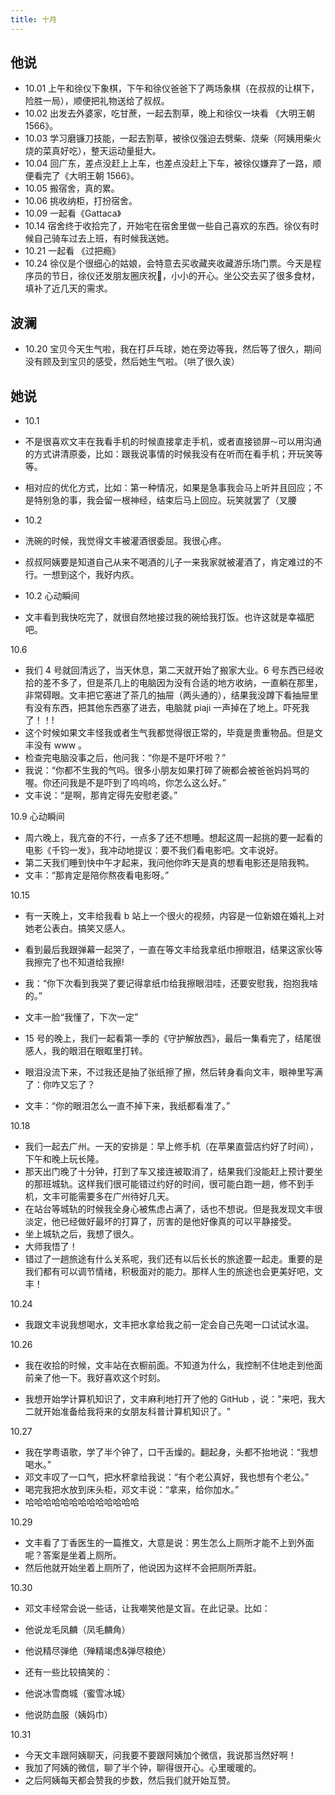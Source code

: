 ```yaml
---
title: 十月
---
```


## 他说

- 10.01 上午和徐仪下象棋，下午和徐仪爸爸下了两场象棋（在叔叔的让棋下，险胜一局），顺便把礼物送给了叔叔。
- 10.02 出发去外婆家，吃甘蔗，一起去割草，晚上和徐仪一块看 《大明王朝 1566》。
- 10.03 学习磨镰刀技能，一起去割草，被徐仪强迫去劈柴、烧柴（阿姨用柴火烧的菜真好吃），整天运动量挺大。
- 10.04 回广东，差点没赶上上车，也差点没赶上下车，被徐仪嫌弃了一路，顺便看完了《大明王朝 1566》。
- 10.05 搬宿舍，真的累。
- 10.06 挑收纳柜，打扮宿舍。
- 10.09 一起看《Gattaca》
- 10.14 宿舍终于收拾完了，开始宅在宿舍里做一些自己喜欢的东西。徐仪有时候自己骑车过去上班，有时候我送她。
- 10.21 一起看 《过把瘾》
- 10.24 徐仪是个很细心的姑娘，会特意去买收藏夹收藏游乐场门票。今天是程序员的节日，徐仪还发朋友圈庆祝🎉，小小的开心。坐公交去买了很多食材，填补了近几天的需求。

## 波澜

- 10.20 宝贝今天生气啦，我在打乒乓球，她在旁边等我，然后等了很久，期间没有顾及到宝贝的感受，然后她生气啦。（哄了很久诶）

## 她说

- 10.1
- 不是很喜欢文丰在我看手机的时候直接拿走手机，或者直接锁屏`～`可以用沟通的方式讲清原委，比如：跟我说事情的时候我没有在听而在看手机；开玩笑等等。
- 相对应的优化方式，比如：第一种情况，如果是急事我会马上听并且回应；不是特别急的事，我会留一根神经，结束后马上回应。玩笑就罢了（叉腰

- 10.2
- 洗碗的时候，我觉得文丰被灌酒很委屈。我很心疼。
- 叔叔阿姨要是知道自己从来不喝酒的儿子一来我家就被灌酒了，肯定难过的不行。一想到这个，我好内疚。

- 10.2 心动瞬间
- 文丰看到我快吃完了，就很自然地接过我的碗给我打饭。也许这就是幸福肥吧。

10.6
- 我们 4 号就回清远了，当天休息，第二天就开始了搬家大业。6 号东西已经收拾的差不多了，但是茶几上的电脑因为没有合适的地方收纳，一直躺在那里，非常碍眼。文丰把它塞进了茶几的抽屉（两头通的），结果我没蹲下看抽屉里有没有东西，把其他东西塞了进去，电脑就 piaji 一声掉在了地上。吓死我了！！!
- 这个时候如果文丰怪我或者生气我都觉得很正常的，毕竟是贵重物品。但是文丰没有 www 。
- 检查完电脑没事之后，他问我：“你是不是吓坏啦？”
- 我说：“你都不生我的气吗。很多小朋友如果打碎了碗都会被爸爸妈妈骂的喔。你还问我是不是吓到了呜呜呜，你怎么这么好。”
- 文丰说：“是啊，那肯定得先安慰老婆。”

10.9 心动瞬间
- 周六晚上，我亢奋的不行，一点多了还不想睡。想起这周一起挑的要一起看的电影《千钧一发》，我冲动地提议：要不我们看电影吧。文丰说好。
- 第二天我们睡到快中午才起来，我问他你昨天是真的想看电影还是陪我鸭。
- 文丰：“那肯定是陪你熬夜看电影呀。”

10.15
- 有一天晚上，文丰给我看 b 站上一个很火的视频，内容是一位新娘在婚礼上对她老公表白。搞笑又感人。
- 看到最后我跟弹幕一起哭了，一直在等文丰给我拿纸巾擦眼泪，结果这家伙等我擦完了也不知道给我擦!
- 我：“你下次看到我哭了要记得拿纸巾给我擦眼泪哇，还要安慰我，抱抱我啥的。”
- 文丰一脸“我懂了，下次一定”

- 15 号的晚上，我们一起看第一季的《守护解放西》，最后一集看完了，结尾很感人，我的眼泪在眼眶里打转。
- 眼泪没流下来，不过我还是抽了张纸擦了擦，然后转身看向文丰，眼神里写满了：你咋又忘了？
- 文丰：“你的眼泪怎么一直不掉下来，我纸都看准了。”

10.18
- 我们一起去广州。一天的安排是：早上修手机（在苹果直营店约好了时间），下午和晚上玩长隆。
- 那天出门晚了十分钟，打到了车又接连被取消了，结果我们没能赶上预计要坐的那班城轨。这样我们很可能错过约好的时间，很可能白跑一趟，修不到手机，文丰可能需要多在广州待好几天。
- 在站台等城轨的时候我全身心被焦虑占满了，话也不想说。但是我发现文丰很淡定，他已经做好最坏的打算了，厉害的是他好像真的可以平静接受。
- 坐上城轨之后，我想了很久。
- 大师我悟了！
- 错过了一趟旅途有什么关系呢，我们还有以后长长的旅途要一起走。重要的是我们都有可以调节情绪，积极面对的能力。那样人生的旅途也会更美好吧，文丰！

10.24
- 我跟文丰说我想喝水，文丰把水拿给我之前一定会自己先喝一口试试水温。

10.26
- 我在收拾的时候，文丰站在衣橱前面。不知道为什么，我控制不住地走到他面前亲了他一下。我好喜欢这个时刻。

- 我想开始学计算机知识了，文丰麻利地打开了他的 GitHub ，说："来吧，我大二就开始准备给我将来的女朋友科普计算机知识了。"

10.27
- 我在学粤语歌，学了半个钟了，口干舌燥的。翻起身，头都不抬地说：“我想喝水。”
- 邓文丰叹了一口气，把水杯拿给我说：“有个老公真好，我也想有个老公。”
- 喝完我把水放到床头柜，邓文丰说：“拿来，给你加水。”
- 哈哈哈哈哈哈哈哈哈哈哈哈哈

10.29
- 文丰看了丁香医生的一篇推文，大意是说：男生怎么上厕所才能不上到外面呢？答案是坐着上厕所。
- 然后他就开始坐着上厕所了，他说因为这样不会把厕所弄脏。

10.30
- 邓文丰经常会说一些话，让我嘲笑他是文盲。在此记录。比如：
- 他说龙毛凤麟（凤毛麟角）
- 他说精尽弹绝（殚精竭虑&弹尽粮绝）

- 还有一些比较搞笑的：
- 他说冰雪商城（蜜雪冰城）
- 他说防血服（姨妈巾）

10.31
- 今天文丰跟阿姨聊天，问我要不要跟阿姨加个微信，我说那当然好啊！
- 我加了阿姨的微信，聊了半个钟，聊得很开心。心里暖暖的。
- 之后阿姨每天都会赞我的步数，然后我们就开始互赞。